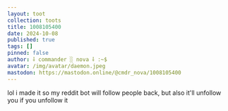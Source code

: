 ```yaml
---
layout: toot
collection: toots
title: 1008105400
date: 2024-10-08
published: true
tags: []
pinned: false
author: ⸸ commander ░ nova ⸸ :~$
avatar: /img/avatar/daemon.jpeg
mastodon: https://mastodon.online/@cmdr_nova/1008105400
---
```


lol i made it so my reddit bot will follow people back, but also it'll unfollow you if you unfollow it
